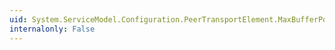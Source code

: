 ```yaml
---
uid: System.ServiceModel.Configuration.PeerTransportElement.MaxBufferPoolSize
internalonly: False
---
```


